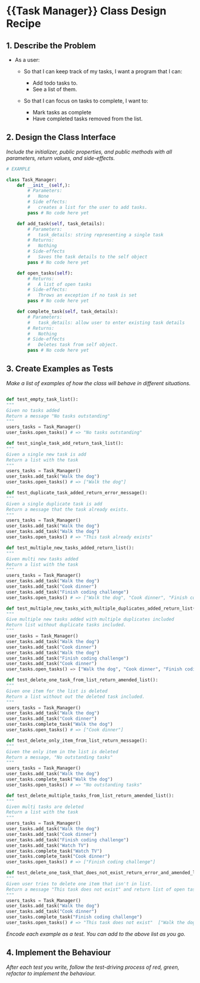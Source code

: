 # {{Task Manager}} Class Design Recipe

## 1. Describe the Problem

* As a user:
    - So that I can keep track of my tasks, I want a program that I can:
        - Add todo tasks to.
        - See a list of them.
        
    - So that I can focus on tasks to complete, I want to:
        - Mark tasks as complete
        - Have completed tasks removed from the list.

## 2. Design the Class Interface

_Include the initializer, public properties, and public methods with all parameters, return values, and side-effects._

```python
# EXAMPLE

class Task_Manager:
    def __init__(self,):
        # Parameters:
        #   None
        # Side effects:
        #   creates a list for the user to add tasks.
        pass # No code here yet

    def add_task(self, task_details):
        # Parameters:
        #   task_details: string representing a single task 
        # Returns:
        #   Nothing
        # Side-effects
        #   Saves the task details to the self object
        pass # No code here yet

    def open_tasks(self):
        # Returns:
        #   A list of open tasks
        # Side-effects:
        #   Throws an exception if no task is set
        pass # No code here yet

    def complete_task(self, task_details):
        # Parameters:
        #   task_details: allow user to enter existing task details
        # Returns:
        #   Nothing
        # Side-effects
        #   Deletes task from self object.
        pass # No code here yet        
```

## 3. Create Examples as Tests

_Make a list of examples of how the class will behave in different situations._

``` python

def test_empty_task_list():
"""
Given no tasks added
Return a message "No tasks outstanding"
"""
users_tasks = Task_Manager()
user_tasks.open_tasks() # => "No tasks outstanding"

def test_single_task_add_return_task_list():
"""
Given a single new task is add
Return a list with the task
"""
users_tasks = Task_Manager()
user_tasks.add_task("Walk the dog")
user_tasks.open_tasks() # => ["Walk the dog"]

def test_duplicate_task_added_return_error_message():
"""
Given a single duplicate task is add
Return a message that the task already exists.
"""
users_tasks = Task_Manager()
user_tasks.add_task("Walk the dog")
user_tasks.add_task("Walk the dog")
user_tasks.open_tasks() # => "This task already exists"

def test_multiple_new_tasks_added_return_list():
"""
Given multi new tasks added
Return a list with the task
"""
users_tasks = Task_Manager()
user_tasks.add_task("Walk the dog")
user_tasks.add_task("Cook dinner")
user_tasks.add_task("Finish coding challenge")
user_tasks.open_tasks() # => ["Walk the dog", "Cook dinner", "Finish coding challenge"]

def test_multiple_new_tasks_with_multiple_duplicates_added_return_list():
"""
Give multiple new tasks added with multiple duplicates included
Return list without duplicate tasks included.
"""
user_tasks = Task_Manager()
user_tasks.add_task("Walk the dog")
user_tasks.add_task("Cook dinner")
user_tasks.add_task("Walk the dog")
user_tasks.add_task("Finish coding challenge")
user_tasks.add_task("Cook dinner")
user_tasks.open_tasks() => ["Walk the dog", "Cook dinner", "Finish coding challenge"]

def test_delete_one_task_from_list_return_amended_list():
"""
Given one item for the list is deleted
Return a list without out the deleted task included.
"""
users_tasks = Task_Manager()
user_tasks.add_task("Walk the dog")
user_tasks.add_task("Cook dinner")
user_tasks.complete_task("Walk the dog")
user_tasks.open_tasks() # => ["Cook dinner"]

def test_delete_only_item_from_list_return_message():
"""
Given the only item in the list is deleted
Return a message, "No outstanding tasks"
"""
users_tasks = Task_Manager()
user_tasks.add_task("Walk the dog")
user_tasks.complete_task("Walk the dog")
user_tasks.open_tasks() # => "No outstanding tasks"

def test_delete_multiple_tasks_from_list_return_amended_list():
"""
Given multi tasks are deleted
Return a list with the task
"""
users_tasks = Task_Manager()
user_tasks.add_task("Walk the dog")
user_tasks.add_task("Cook dinner")
user_tasks.add_task("Finish coding challenge")
user_tasks.add_task("Watch TV")
user_tasks.complete_task("Watch TV")
user_tasks.complete_task("Cook dinner")
user_tasks.open_tasks() # => ["Finish coding challenge"]

def test_delete_one_task_that_does_not_exist_return_error_and_amended_list():
"""
Given user tries to delete one item that isn't in list.
Return a message "This task does not exist" and return list of open task
"""
users_tasks = Task_Manager()
user_tasks.add_task("Walk the dog")
user_tasks.add_task("Cook dinner")
user_tasks.complete_task("Finish coding challenge")
user_tasks.open_tasks() # => "This task does not exist"  ["Walk the dog", "Cook dinner"]
```

_Encode each example as a test. You can add to the above list as you go._

## 4. Implement the Behaviour

_After each test you write, follow the test-driving process of red, green, refactor to implement the behaviour._
